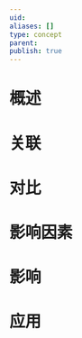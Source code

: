 ```yaml
---
uid: 
aliases: []
type: concept
parent:
publish: true
---
```


# 概述



# 关联



# 对比



# 影响因素



# 影响



# 应用
